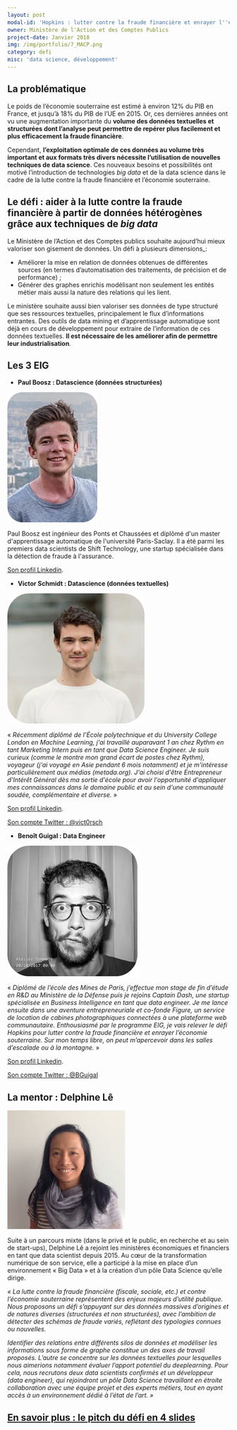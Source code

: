 ```yaml
---
layout: post
modal-id: 'Hopkins : lutter contre la fraude financière et enrayer l''économie souterraine'
owner: Ministère de l'Action et des Comptes Publics
project-date: Janvier 2018
img: /img/portfolio/7_MACP.png
category: defi
misc: 'data science, développement'
---
```

## La problématique

Le poids de l’économie souterraine est estimé à environ 12% du PIB en
France, et jusqu’à 18% du PIB de l’UE en 2015. Or, ces dernières
années ont vu une augmentation importante du **volume des données
textuelles et structurées dont l’analyse peut permettre de repérer
plus facilement et plus efficacement la fraude financière**.

Cependant, **l’exploitation optimale de ces données au volume très
important et aux formats très divers nécessite l’utilisation de
nouvelles techniques de data science**.  Ces nouveaux besoins et
possibilités ont motivé l’introduction de technologies *big data* et
de la data science dans le cadre de la lutte contre la fraude
financière et l’économie souterraine.

## Le défi : aider à la lutte contre la fraude financière à partir de données hétérogènes grâce aux techniques de *big data*

Le Ministère de l’Action et des Comptes publics souhaite aujourd’hui
mieux valoriser son gisement de données. Un défi à plusieurs
dimensions\_:

* Améliorer la mise en relation de données obtenues de différentes
  sources (en termes d’automatisation des traitements, de précision et
  de performance) ;
* Générer des graphes enrichis modélisant non seulement les entités
  métier mais aussi la nature des relations qui les lient.
  
Le ministère souhaite aussi bien valoriser ses données de type
structuré que ses ressources textuelles, principalement le flux
d’informations entrantes. Des outils de data mining et d’apprentissage
automatique sont déjà en cours de développement pour extraire de
l’information de ces données textuelles. **Il est nécessaire de les
améliorer afin de permettre leur industrialisation**.

## Les 3 EIG

* **Paul Boosz : Datascience (données structurées)**

![Photo de Paul Boosz](/img/portfolio/PaulBoosz.png)

Paul Boosz est ingénieur des Ponts et Chaussées et diplômé d'un master
d'apprentissage automatique de l'université Paris-Saclay. Il a été
parmi les premiers data scientists de Shift Technology, une startup
spécialisée dans la détection de fraude à l'assurance.

[Son profil Linkedin](https://www.linkedin.com/in/paul-boosz-07055680/). 

* **Victor Schmidt : Datascience (données textuelles)** 

![Photo de Victor Schmidt](/img/portfolio/VictorSchmidt.png)

« _Récemment diplômé de l'École polytechnique et du University College
London en Machine Learning, j'ai travaillé auparavant 1 an chez Rythm
en tant Marketing Intern puis en tant que Data Science Engineer.  Je
suis curieux (comme le montre mon grand écart de postes chez Rythm),
voyageur (j'ai voyagé en Asie pendant 6 mois notamment) et je
m'intéresse particulièrement aux médias (metada.org). J'ai choisi
d'être Entrepreneur d'Intérêt Général dès ma sortie d'école pour avoir
l'opportunité d'appliquer mes connaissances dans le domaine public et
au sein d'une communauté soudée, complémentaire et diverse._ »

[Son profil Linkedin](https://www.linkedin.com/in/victor-schmidt-30418083).

[Son compte Twitter : @vict0rsch](https://www.twitter.com/vict0rsch)

* **Benoît Guigal : Data Engineer**

![Photo de Benoît Guigal](/img/portfolio/BenoitGuigal.png)

« _Diplômé de l’école des Mines de Paris, j’effectue mon stage de fin
d’étude en R&D au Ministère de la Défense puis je rejoins Captain
Dash, une startup spécialisée en Business Intelligence en tant que
data engineer. Je me lance ensuite dans une aventure entrepreneuriale
et co-fonde Figure, un service de location de cabines photographiques
connectées à une plateforme web communautaire. Enthousiasmé par le
programme EIG, je vais relever le défi Hopkins pour lutter contre la
fraude financière et enrayer l’économie souterraine. Sur mon temps
libre, on peut m’apercevoir dans les salles d’escalade ou à la
montagne._ »

[Son profil Linkedin](https://www.linkedin.com/in/benoit-guigal-ba25b644/). 
 
[Son compte Twitter : @BGuigal](https://www.twitter.com/BGuigal) 

## La mentor : Delphine Lê

![Photo de Delphine Le, mentor](/img/portfolio/7_DelphineLE.png)
 
Suite à un parcours mixte (dans le privé et le public, en recherche et
au sein de start-ups), Delphine Lê a rejoint les ministères
économiques et financiers en tant que data scientist depuis 2015. Au
cœur de la transformation numérique de son service, elle a participé à
la mise en place d’un environnement « Big Data » et à la création d’un
pôle Data Science qu’elle dirige.
 
*« La lutte contre la fraude financière (fiscale, sociale, etc.) et
contre l’économie souterraine représentent des enjeux majeurs
d’utilité publique.  Nous proposons un défi s’appuyant sur des données
massives d’origines et de natures diverses (structurées et non
structurées), avec l’ambition de détecter des schémas de fraude
variés, reflétant des typologies connues ou nouvelles.*
 
*Identifier des relations entre différents silos de données et
modéliser les informations sous forme de graphe constitue un des axes
de travail proposés.  L’autre se concentre sur les données textuelles
pour lesquelles nous aimerions notamment évaluer l’apport potentiel du
deeplearning.  Pour cela, nous recrutons deux data scientists
confirmés et un développeur (data engineer), qui rejoindront un pôle
Data Science travaillant en étroite collaboration avec une équipe
projet et des experts métiers, tout en ayant accès à un environnement
dédié à l’état de l’art. »*
 
## [En savoir plus : le pitch du défi en 4 slides](https://www.slideshare.net/secret/cdzCUyu74BmNxN)
